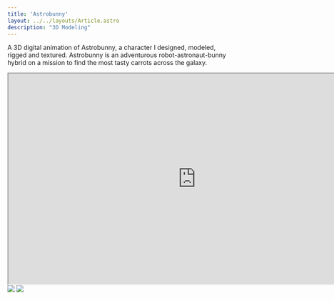 ```yaml
---
title: 'Astrobunny'
layout: ../../layouts/Article.astro
description: "3D Modeling"
---
```


A 3D digital animation of Astrobunny, a character I designed, modeled, rigged and textured. Astrobunny is an adventurous robot-astronaut-bunny hybrid on a mission to find the most tasty carrots across the galaxy.

<div class="flex flex-col space-y-5 p-5">
  <iframe width="840" height="472" src="https://www.youtube.com/embed/pa0JvobwU2M" title="Youtube"></iframe>
  <img src="/assets/astrobunny/1sketches.jpg">
  <img src="/assets/astrobunny/model.jpg">
</div>